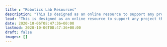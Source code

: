 ```yaml
---
title : "Robotics Lab Resources"
description: "This is designed as an online resource to support any project that requires electronics or robotics. "
lead: "This is designed as an online resource to support any project that requires electronics or robotics."
date: 2020-10-06T08:47:36+00:00
lastmod: 2020-10-06T08:47:36+00:00
draft: false
images: []
---
```


